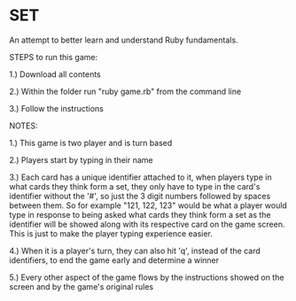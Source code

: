 # SET
An attempt to better learn and understand Ruby fundamentals.

STEPS to run this game:

1.) Download all contents

2.) Within the folder run "ruby game.rb" from the command line

3.) Follow the instructions

NOTES:

1.) This game is two player and is turn based

2.) Players start by typing in their name

3.) Each card has a unique identifier attached to it, when players type in what cards they think form a set, they only have to type in the card's identifier without the '#', so just the 3 digit numbers followed by spaces between them. So for example "121, 122, 123" would be what a player would type in response to being asked what cards they think form a set as the identifier will be showed along with its respective card on the game screen. This is just to make the player typing experience easier.

4.) When it is a player's turn, they can also hit 'q', instead of the card identifiers, to end the game early and determine a winner

5.) Every other aspect of the game flows by the instructions showed on the screen and by the game's original rules
